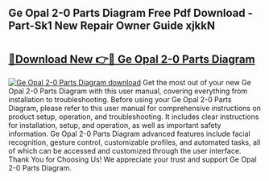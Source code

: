 ## Ge Opal 2-0 Parts Diagram Free Pdf Download - Part-Sk1 New Repair Owner Guide xjkkN

# <h2><a href="http://dfpqlby.blite.top/?on=Ge+Opal+2-0+Parts+Diagram">🔗Download New 👉🔴 Ge Opal 2-0 Parts Diagram</a></h2>

[![Ge Opal 2-0 Parts Diagram download](https://i.imgur.com/lujVjoI.png)](http://dfpqlby.blite.top/?on=Ge+Opal+2-0+Parts+Diagram)
Get the most out of your new Ge Opal 2-0 Parts Diagram with this user manual, covering everything from installation to troubleshooting. Before using your Ge Opal 2-0 Parts Diagram, please refer to this user manual for comprehensive instructions on product setup, operation, and troubleshooting. It includes clear instructions for installation, setup, and operation, as well as important safety information. Ge Opal 2-0 Parts Diagram advanced features include facial recognition, gesture control, customizable profiles, and automated tasks, all of which can be accessed and customized through the user interface. Thank You for Choosing Us! We appreciate your trust and support Ge Opal 2-0 Parts Diagram.
